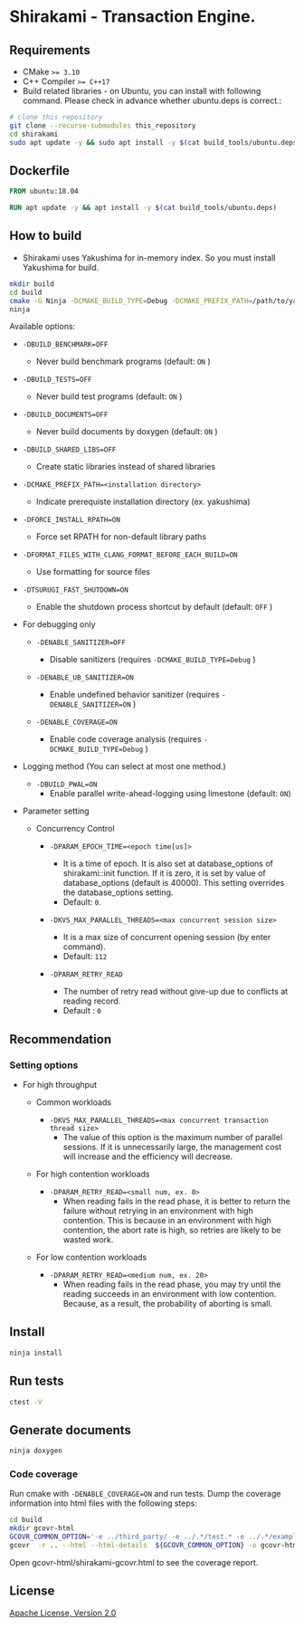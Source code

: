 # Shirakami - Transaction Engine.

## Requirements

* CMake `>= 3.10`
* C++ Compiler `>= C++17`
* Build related libraries - on Ubuntu, you can install with following command. 
Please check in advance whether ubuntu.deps is correct.:

```sh
# clone this repository
git clone --recurse-submodules this_repository
cd shirakami
sudo apt update -y && sudo apt install -y $(cat build_tools/ubuntu.deps)
```

## Dockerfile

```dockerfile
FROM ubuntu:18.04

RUN apt update -y && apt install -y $(cat build_tools/ubuntu.deps)
```

## How to build

* Shirakami uses Yakushima for in-memory index. So you must install Yakushima for build.

```sh
mkdir build
cd build
cmake -G Ninja -DCMAKE_BUILD_TYPE=Debug -DCMAKE_PREFIX_PATH=/path/to/yakushima/installed ..
ninja
```

Available options:
* `-DBUILD_BENCHMARK=OFF`
   * Never build benchmark programs (default: `ON` )
* `-DBUILD_TESTS=OFF`
   * Never build test programs (default: `ON` )
* `-DBUILD_DOCUMENTS=OFF`
   * Never build documents by doxygen (default: `ON` )
* `-DBUILD_SHARED_LIBS=OFF`
   * Create static libraries instead of shared libraries
* `-DCMAKE_PREFIX_PATH=<installation directory>`
   * Indicate prerequiste installation directory (ex. yakushima)
* `-DFORCE_INSTALL_RPATH=ON`
   * Force set RPATH for non-default library paths
* `-DFORMAT_FILES_WITH_CLANG_FORMAT_BEFORE_EACH_BUILD=ON`
   * Use formatting for source files
* `-DTSURUGI_FAST_SHUTDOWN=ON`
   * Enable the shutdown process shortcut by default (default: `OFF` )
* For debugging only
  + `-DENABLE_SANITIZER=OFF`
    - Disable sanitizers (requires `-DCMAKE_BUILD_TYPE=Debug` )

  + `-DENABLE_UB_SANITIZER=ON`
    - Enable undefined behavior sanitizer (requires `-DENABLE_SANITIZER=ON` )

  + `-DENABLE_COVERAGE=ON`
    - Enable code coverage analysis (requires `-DCMAKE_BUILD_TYPE=Debug` )

* Logging method (You can select at most one method.)
  + `-DBUILD_PWAL=ON`
    - Enable parallel write-ahead-logging using limestone (default: `ON`)

* Parameter setting
  + Concurrency Control
    - `-DPARAM_EPOCH_TIME=<epoch time[us]>`
      - It is a time of epoch. It is also set at database_options of shirakami::init function. If it is zero, it is set by value of database_options (default is 40000). This setting overrides the database_options setting.
      - Default: `0`.

    - `-DKVS_MAX_PARALLEL_THREADS=<max concurrent session size>`
       * It is a max size of concurrent opening session (by enter command).
       * Default: `112`

    - `-DPARAM_RETRY_READ`
       * The number of retry read without give-up due to conflicts at reading
       record.
       * Default : `0`

## Recommendation

### Setting options

* For high throughput
  + Common workloads
    - `-DKVS_MAX_PARALLEL_THREADS=<max concurrent transaction thread size>`
      - The value of this option is the maximum number of parallel sessions.
      If it is unnecessarily large, the management cost will increase and the
      efficiency will decrease.

  + For high contention workloads
    - `-DPARAM_RETRY_READ=<small num, ex. 0>`
      - When reading fails in the read phase, it is better to return the
      failure without retrying in an environment with high contention. This is
      because in an environment with high contention, the abort rate is high,
      so retries are likely to be wasted work.

  + For low contention workloads
    - `-DPARAM_RETRY_READ=<medium num, ex. 20>`
      - When reading fails in the read phase, you may try until the reading
      succeeds in an environment with low contention. Because, as a result,
      the probability of aborting is small.

## Install 

```sh
ninja install
```

## Run tests

```sh
ctest -V
```

## Generate documents

```sh
ninja doxygen
```

### Code coverage

Run cmake with `-DENABLE_COVERAGE=ON` and run tests.
Dump the coverage information into html files with the following steps:

```sh
cd build
mkdir gcovr-html
GCOVR_COMMON_OPTION='-e ../third_party/ -e ../.*/test.* -e ../.*/examples.* -e ../.local/.*'
gcovr  -r .. --html --html-details  ${GCOVR_COMMON_OPTION} -o gcovr-html/shirakami-gcovr.html
```

Open gcovr-html/shirakami-gcovr.html to see the coverage report.

## License

[Apache License, Version 2.0](http://www.apache.org/licenses/LICENSE-2.0)
